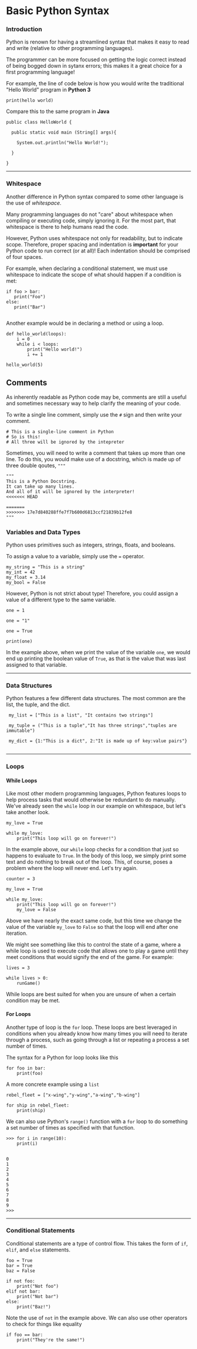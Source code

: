 # Basic Python Syntax

### Introduction

Python is renown for having a streamlined syntax that makes it easy to read and write (relative to other programming languages). 

The programmer can be more focused on getting the logic correct instead of being bogged down in sytanx errors; this makes it a great choice for a first programming language!

For example, the line of code below is how you would write the traditional "Hello World" program in **Python 3**

`print(hello world)`

Compare this to the same program in **Java**

```
public class HelloWorld {

  public static void main (String[] args){

    System.out.println("Hello World!");

  }

}
```

---

### Whitespace

Another difference in Python syntax compared to some other language is the use of *whitespace*. 

Many programming languages do not "care" about whitespace when compiling or executing code, simply ignoring it. For the most part, that whitespace is there to help humans read the code.

However, Python uses whitespace not only for readability, but to indicate scope. Therefore, proper spacing and indentation is **important** for your Python code to run correct (or at all)! Each indentation should be comprised of four spaces.

For example, when declaring a conditional statement, we must use whitespace to indicate the scope of what should happen if a condition is met:

```
if foo > bar:
   print("Foo")
else:
   print("Bar")
   
```

Another example would be in declaring a method or using a loop.

``` 
def hello_world(loops):
    i = 0
    while i < loops:
        print("Hello world!")
        i += 1

hello_world(5)
```


## Comments

As inherently readable as Python code may be, comments are still a useful and sometimes necessary way to help clarify the meaning of your code. 

To write a single line comment, simply use the `#` sign and then write your comment.

```
# This is a single-line comment in Python
# So is this!
# All three will be ignored by the intepreter
```

Sometimes, you will need to write a comment that takes up more than one line. To do this, you would make use of a docstring, which is made up of three double qoutes, `"""`

```
"""
This is a Python Docstring.
It can take up many lines.
And all of it will be ignored by the interpreter!
<<<<<<< HEAD

=======
>>>>>>> 17e7d840288ffe7f7b600d6813ccf21839b12fe8
"""
```


### Variables and Data Types

Python uses primitives such as integers, strings, floats, and booleans. 

To assign a value to a variable, simply use the `=` operator.

```
my_string = "This is a string"
my_int = 42
my_float = 3.14
my_bool = False
```

However, Python is not strict about type! Therefore, you could assign a value of a different type to the same variable.

```
one = 1

one = "1"

one = True

print(one)
```

In the example above, when we print the value of the variable ```one```, we would end up printing the boolean value of ```True```, as that is the value that was last assigned to that variable.

---

###  Data Structures

Python features a few different data structures. The most common are the list, the tuple, and the dict.

```
 my_list = ["This is a list", "It contains two strings"]
 
 my_tuple = ("This is a tuple","It has three strings","tuples are immutable")
 
 my_dict = {1:"This is a dict", 2:"It is made up of key:value pairs"}
 
```

---

### Loops

#### While Loops

Like most other modern programming languages, Python features loops to help process tasks that would otherwise be redundant to do manually. We've already seen the ```while``` loop in our example on whitespace, but let's take another look.

```
my_love = True

while my_love:
    print("This loop will go on forever!")

```

In the example above, our ```while``` loop checks for a condition that just so happens to evaluate to ```True```. In the body of this loop, we simply print some text and do nothing to break out of the loop. This, of course, poses a problem where the loop will never end. Let's try again.

```
counter = 3

my_love = True

while my_love:
    print("This loop will go on forever!")
    my_love = False

```

Above we have nearly the exact same code, but this time we change the value of the variable ```my_love``` to ```False``` so that the loop will end after one iteration. 

We might see something like this to control the state of a game, where a while loop is used to execute code that allows one to play a game until they meet conditions that would signify the end of the game. For example:

```
lives = 3

while lives > 0:
    runGame() 

```

While loops are best suited for when you are unsure of when a certain condition may be met.

#### For Loops

Another type of loop is the ```for``` loop. These loops are best leveraged in conditions when you already know how many times you will need to iterate through a process, such as going through a list or repeating a process a set number of times. 

The syntax for a Python for loop looks like this

```
for foo in bar:
    print(foo)

```
A more concrete example using a ```list```

```
rebel_fleet = ["x-wing","y-wing","a-wing","b-wing"]

for ship in rebel_fleet:
    print(ship)

```

We can also use Python's ```range()``` function with a ```for``` loop to do something a set number of times as specified with that function.

```
>>> for i in range(10):
	print(i)


0
1
2
3
4
5
6
7
8
9
>>> 

```

---

### Conditional Statements

Conditional statements are a type of control flow. This takes the form of ```if```, ```elif```, and ```else``` statements.


```
foo = True
bar = True
baz = False

if not foo:
    print("Not foo")
elif not bar:
    print("Not bar")
else:
    print("Baz!")

```

Note the use of ```not``` in the example above. We can also use other operators to check for things like equality

```
if foo == bar:
    print("They're the same!")

```

